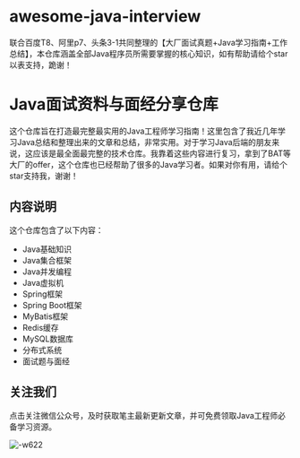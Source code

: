 # awesome-java-interview
联合百度T8、阿里p7、头条3-1共同整理的【大厂面试真题+Java学习指南+工作总结】，本仓库涵盖全部Java程序员所需要掌握的核心知识，如有帮助请给个star以表支持，跪谢！

# Java面试资料与面经分享仓库

这个仓库旨在打造最完整最实用的Java工程师学习指南！这里包含了我近几年学习Java总结和整理出来的文章和总结，非常实用。对于学习Java后端的朋友来说，这应该是最全面最完整的技术仓库。我靠着这些内容进行复习，拿到了BAT等大厂的offer，这个仓库也已经帮助了很多的Java学习者。如果对你有用，请给个star支持我，谢谢！

## 内容说明

这个仓库包含了以下内容：

- Java基础知识
- Java集合框架
- Java并发编程
- Java虚拟机
- Spring框架
- Spring Boot框架
- MyBatis框架
- Redis缓存
- MySQL数据库
- 分布式系统
- 面试题与面经

## 关注我们

点击关注微信公众号，及时获取笔主最新更新文章，并可免费领取Java工程师必备学习资源。

![-w622](https://s2.loli.net/2023/07/20/1RPN5LCOfMwQXrb.jpg)
